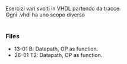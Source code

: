 Esercizi vari svolti in VHDL partendo da tracce.
<br>
Ogni .vhdl ha uno scopo diverso
<br><br><h3>Files</h1>
<ul>
  <li>13-01 B: Datapath, OP as function.</li>
  <li>26-01 T2: Datapath, OP as function.</li>
  
</ul>
